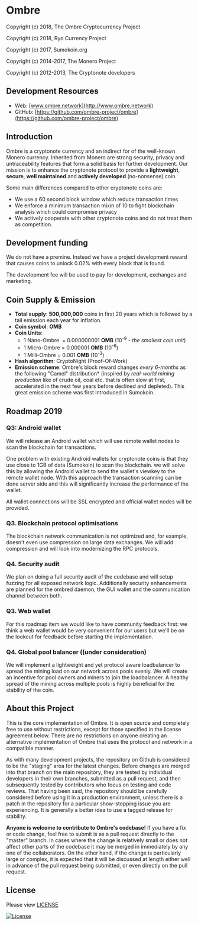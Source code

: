 # Ombre
Copyright (c) 2018, The Ombre Cryptocurrency Project

Copyright (c) 2018, Ryo Currency Project

Copyright (c) 2017, Sumokoin.org

Copyright (c) 2014-2017, The Monero Project

Copyright (c) 2012-2013, The Cryptonote developers

## Development Resources

- Web: [www.ombre.network](http://www.ombre.network)
- GitHub: [https://github.com/ombre-project/ombre](https://github.com/ombre-project/ombre)

## Introduction

Ombre is a cryptonote currency and an indirect for of the well-known Monero currency. Inherited from Monero are strong security, privacy and untraceability features that form a solid basis for further development. Our mission is to enhance the cryptonote protocol to provide a **lightweight**, **secure**, **well maintained** and **actively developed** (no-nonsense) coin.

Some main differences compared to other cryptonote coins are:

 - We use a 60 second block window which reduce transaction times
 - We enforce a minimum transaction mixin of 10 to fight blockchain analysis which could compromise privacy
 - We actively cooperate with other cryptonote coins and do not treat them as competition.


## Development funding

We do not have a premine. Instead we have a project development reward that causes coins to unlock 0.02% with every block that is found. 

The development fee will be used to pay for development, exchanges and marketing.

## Coin Supply & Emission

- **Total supply**: **500,000,000** coins in first 20 years which is followed by a tail emission each year for inflation.
- **Coin symbol**: **OMB**
- **Coin Units**:
  + 1 Nano-Ombre &nbsp;= 0.000000001 **OMB** (10<sup>-9</sup> - _the smallest coin unit_)
  + 1 Micro-Ombre = 0.000001 **OMB** (10<sup>-6</sup>)
  + 1 Milli-Ombre = 0.001 **OMB** (10<sup>-3</sup>)
- **Hash algorithm**: CryptoNight (Proof-Of-Work)
- **Emission scheme**: Ombre's block reward changes _every 6-months_ as the following "Camel" distribution* (inspired by _real-world mining production_ like of crude oil, coal etc. that is often slow at first,
accelerated in the next few years before declined and depleted). This great emission scheme was first introduced in Sumokoin.

## Roadmap 2019

### Q3: Android wallet
We will release an Android wallet which will use remote wallet nodes to scan the blockchain for transactions.

One problem with existing Android wallets for cryptonote coins is that they use close to 1GB of data (Sumokoin) to scan the blockchain. we will solve this by allowing the Android wallet to send the wallet's viewkey to the remote wallet node. With this approach the transaction scanning can be done server side and this will significantly increase the performance of the wallet.

All wallet connections will be SSL encrypted and official wallet nodes will be provided.

### Q3. Blockchain protocol optimisations
The blockchain network communication is not optimized and, for example, doesn't even use compression on large data exchanges. We will add compression and will look into modernizing the RPC protocols.

### Q4. Security audit
We plan on doing a full security audit of the codebase and will setup fuzzing for all exposed network logic. Additionally security enhancements are planned for the ombred daemon, the GUI wallet and the communication channel between both.

### Q3. Web wallet
For this roadmap item we would like to have community feedback first: we think a web wallet would be very convenient for our users but we'll be on the lookout for feedback before starting the implementation.

### Q4. Global pool balancer ((under consideration)
We will implement a lightweight and yet protocol aware loadbalancer to spread the mining load on our network across pools evenly. We will create an incentive for pool owners and miners to join the loadbalancer. A healthy spread of the mining across multiple pools is highly beneficial for the stability of the coin.


## About this Project

This is the core implementation of Ombre. It is open source and completely free to use without restrictions, except for those specified in the license agreement below. There are no restrictions on anyone creating an alternative implementation of Ombre that uses the protocol and network in a compatible manner.

As with many development projects, the repository on Github is considered to be the "staging" area for the latest changes. Before changes are merged into that branch on the main repository, they are tested by individual developers in their own branches, submitted as a pull request, and then subsequently tested by contributors who focus on testing and code reviews. That having been said, the repository should be carefully considered before using it in a production environment, unless there is a patch in the repository for a particular show-stopping issue you are experiencing. It is generally a better idea to use a tagged release for stability.

**Anyone is welcome to contribute to Ombre's codebase!** If you have a fix or code change, feel free to submit is as a pull request directly to the "master" branch. In cases where the change is relatively small or does not affect other parts of the codebase it may be merged in immediately by any one of the collaborators. On the other hand, if the change is particularly large or complex, it is expected that it will be discussed at length either well in advance of the pull request being submitted, or even directly on the pull request.

## License

Please view [LICENSE](LICENSE)

[![License](https://img.shields.io/badge/license-BSD3-blue.svg)](https://opensource.org/licenses/BSD-3-Clause)
